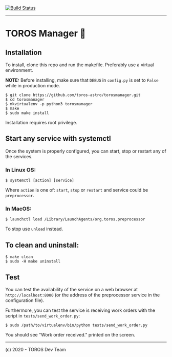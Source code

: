 [![Build Status](https://travis-ci.org/toros-astro/torosmanager.svg?branch=master)](https://travis-ci.org/toros-astro/torosmanager)

***

# TOROS Manager :telescope:

## Installation

To install, clone this repo and run the makefile.
Preferably use a virtual environment.

**NOTE:** Before installing, make sure that `DEBUG` in `config.py` is set to `False` while in production mode.

    $ git clone https://github.com/toros-astro/torosmanager.git
    $ cd torosmanager
    $ mkvirtualenv -p python3 torosmanager
    $ make
    $ sudo make install

Installation requires root privilege.

## Start any service with systemctl

Once the system is properly configured, you can start, stop or restart any of the services.

### In Linux OS:

    $ systemctl [action] [service]

Where `action` is one of: `start`, `stop` or `restart`
and service could be `preprocessor`.

### In MacOS:

    $ launchctl load /Library/LaunchAgents/org.toros.preprocessor

To stop use `unload` instead.

## To clean and uninstall:

    $ make clean
    $ sudo -H make uninstall

## Test

You can test the availability of the service on a web browser at `http://localhost:8000` (or the address of the preprocessor service in the configuration file).

Furthermore, you can test the service is receiving work orders with the script in `tests/send_work_order.py`:

    $ sudo /path/to/virtualenv/bin/python tests/send_work_order.py

You should see "Work order received." printed on the screen.

***

(c) 2020 - TOROS Dev Team
